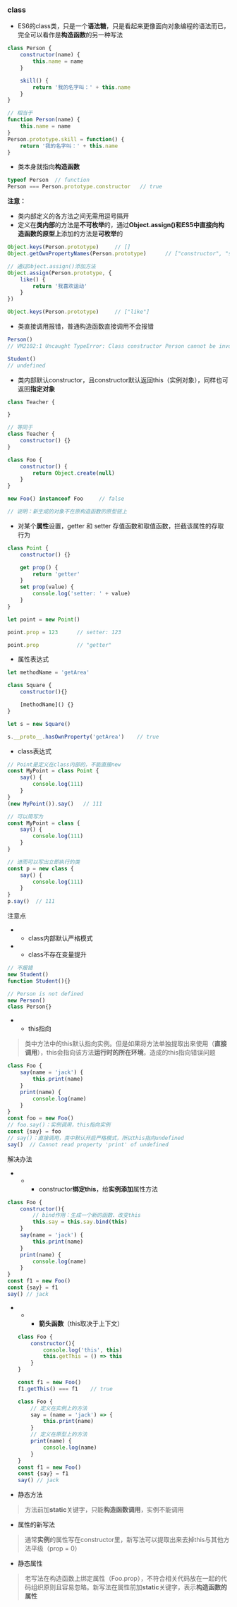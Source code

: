 ### class

* ES6的class类，只是一个**语法糖**，只是看起来更像面向对象编程的语法而已，完全可以看作是**构造函数**的另一种写法

```js
class Person {
    constructor(name) {
        this.name = name
    }

    skill() {
        return '我的名字叫：' + this.name
    }
}

// 相当于
function Person(name) {
    this.name = name
}
Person.prototype.skill = function() {
    return '我的名字叫：' + this.name
}
```

* 类本身就指向**构造函数**

```js
typeof Person  // function
Person === Person.prototype.constructor   // true
```

**注意：**

* 类内部定义的各方法之间无需用逗号隔开
* 定义在**类内部**的方法是**不可枚举**的，通过**Object.assign\(\)**和ES5中直接向**构造函数的原型上**添加的方法是**可枚举**的

```js
Object.keys(Person.prototype)     // []
Object.getOwnPropertyNames(Person.prototype)      // ["constructor", "skill"]

// 通过Object.assign()添加方法
Object.assign(Person.prototype, {
    like() {
        return '我喜欢运动'
    }
})

Object.keys(Person.prototype)     // ["like"]
```

* 类直接调用报错，普通构造函数直接调用不会报错

```js
Person()
// VM2102:1 Uncaught TypeError: Class constructor Person cannot be invoked without 'new'

Student()
// undefined
```

* 类内部默认constructor，且constructor默认返回this（实例对象），同样也可返回**指定对象**

```js
class Teacher {

}

// 等同于
class Teacher {
    constructor() {}    
}
```

```js
class Foo {
    constructor() {
        return Object.create(null)
    }
}

new Foo() instanceof Foo     // false

// 说明：新生成的对象不在原构造函数的原型链上
```

* 对某个**属性**设置，getter 和 setter 存值函数和取值函数，拦截该属性的存取行为

```js
class Point {
    constructor() {}

    get prop() {
        return 'getter'
    }
    set prop(value) {
        console.log('setter: ' + value)
    }
}

let point = new Point()

point.prop = 123      // setter: 123

point.prop            // "getter"
```

* 属性表达式

```js
let methodName = 'getArea'

class Square {
    constructor(){}

    [methodName]() {}
}

let s = new Square()

s.__proto__.hasOwnProperty('getArea')    // true
```

* class表达式

```js
// Point是定义在class内部的，不能直接new
const MyPoint = class Point {
    say() {
        console.log(111)
    }
}
(new MyPoint()).say()   // 111

// 可以简写为
const MyPoint = class {
    say() {
        console.log(111)
    }
}

// 进而可以写出立即执行的类
const p = new class {
    say() {
        console.log(111)
    }
}
p.say()  // 111
```

注意点

* * class内部默认严格模式
* * class不存在变量提升

```js
// 不报错
new Student()
function Student(){}

// Person is not defined
new Person()
class Person{}
```

* * this指向

> 类中方法中的this默认指向实例。但是如果将方法单独提取出来使用（**直接调用**），this会指向该方法**运行时的所在环境**，造成的this指向错误问题

```js
class Foo {
    say(name = 'jack') {
        this.print(name)
    }
    print(name) {
        console.log(name)
    }
}
const foo = new Foo()
// foo.say()：实例调用，this指向实例
const {say} = foo
// say()：直接调用，类中默认开启严格模式，所以this指向undefined
say()  // Cannot read property 'print' of undefined
```

解决办法

* * * constructor**绑定this**，给**实例添加**属性方法

```js
class Foo {
    constructor(){
        // bind作用：生成一个新的函数、改变this
        this.say = this.say.bind(this)
    }
    say(name = 'jack') {
        this.print(name)
    }
    print(name) {
        console.log(name)
    }
}
const f1 = new Foo()
const {say} = f1
say() // jack
```

* * * **箭头函数**（this取决于上下文）

  ```js
  class Foo {
      constructor(){
          console.log('this', this)
          this.getThis = () => this
      }
  }

  const f1 = new Foo()
  f1.getThis() === f1    // true
  ```

  ```js
  class Foo {
      // 定义在实例上的方法
      say = (name = 'jack') => {
          this.print(name)
      }
      // 定义在原型上的方法
      print(name) {
          console.log(name)
      }
  }
  const f1 = new Foo()
  const {say} = f1
  say() // jack
  ```
* 静态方法

> 方法前加**static**关键字，只能**构造函数调用**，实例不能调用

* 属性的新写法

> 通常**实例**的属性写在constructor里，新写法可以提取出来去掉this与其他方法平级（prop = 0）

* 静态属性

> 老写法在构造函数上绑定属性（Foo.prop），不符合相关代码放在一起的代码组织原则且容易忽略。新写法在属性前加**static**关键字，表示**构造函数的属性**



